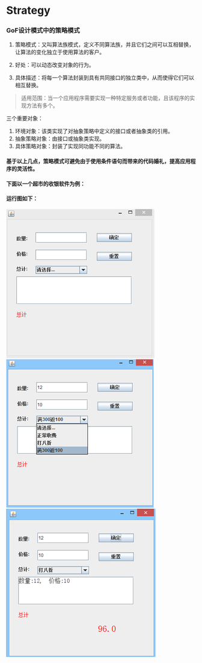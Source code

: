 # Strategy

### GoF设计模式中的策略模式

1. 策略模式：又叫算法族模式，定义不同算法族，并且它们之间可以互相替换，让算法的变化独立于使用算法的客户。

2. 好处：可以动态改变对象的行为。

3. 具体描述：将每一个算法封装到具有共同接口的独立类中，从而使得它们可以相互替换。

> 适用范围：当一个应用程序需要实现一种特定服务或者功能，且该程序的实现方法有多个。

 三个重要对象：
 1. 环境对象：该类实现了对抽象策略中定义的接口或者抽象类的引用。
 2. 抽象策略对象：由接口或抽象类实现。
 3. 具体策略对象：封装了实现同功能不同的算法。

#### 基于以上几点，策略模式可避免由于使用条件语句而带来的代码婚礼，提高应用程序的灵活性。

#### 下面以一个超市的收银软件为例：
#### 运行图如下：
 ![1](images//1.png)
 ![1](images//2.png)
 ![1](images//3.png)

